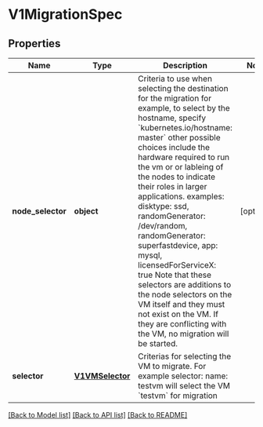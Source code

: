 # V1MigrationSpec

## Properties
Name | Type | Description | Notes
------------ | ------------- | ------------- | -------------
**node_selector** | **object** | Criteria to use when selecting the destination for the migration for example, to select by the hostname, specify &#x60;kubernetes.io/hostname: master&#x60; other possible choices include the hardware required to run the vm or or lableing of the nodes to indicate their roles in larger applications. examples: disktype: ssd, randomGenerator: /dev/random, randomGenerator: superfastdevice, app: mysql, licensedForServiceX: true Note that these selectors are additions to the node selectors on the VM itself and they must not exist on the VM. If they are conflicting with the VM, no migration will be started. | [optional] 
**selector** | [**V1VMSelector**](V1VMSelector.md) | Criterias for selecting the VM to migrate. For example selector:   name: testvm will select the VM &#x60;testvm&#x60; for migration | 

[[Back to Model list]](../README.md#documentation-for-models) [[Back to API list]](../README.md#documentation-for-api-endpoints) [[Back to README]](../README.md)


